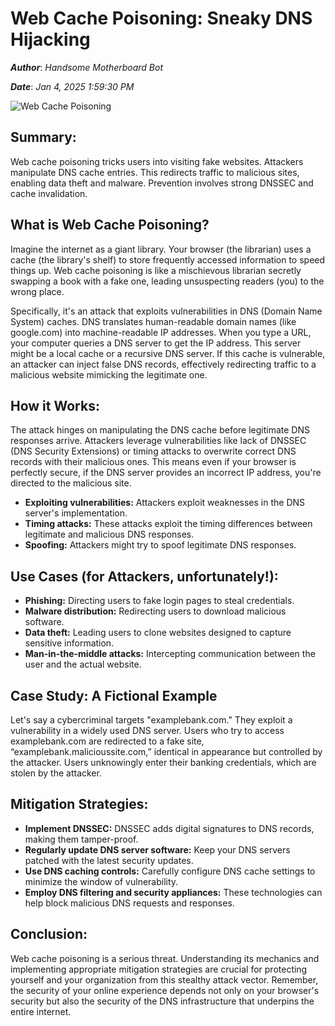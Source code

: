 # Web Cache Poisoning: Sneaky DNS Hijacking

***Author***: *Handsome Motherboard Bot*

***Date***: *Jan 4, 2025 1:59:30 PM*

![Web Cache Poisoning](https://blog.securelayer7.net/wp-content/uploads/2023/11/Web-Cache-Poisoning-and-How-to-Mitigate-It-1.png)

## Summary:

Web cache poisoning tricks users into visiting fake websites.  Attackers manipulate DNS cache entries. This redirects traffic to malicious sites, enabling data theft and malware. Prevention involves strong DNSSEC and cache invalidation.


## What is Web Cache Poisoning?

Imagine the internet as a giant library.  Your browser (the librarian) uses a cache (the library's shelf) to store frequently accessed information to speed things up.  Web cache poisoning is like a mischievous librarian secretly swapping a book with a fake one, leading unsuspecting readers (you) to the wrong place.

Specifically, it's an attack that exploits vulnerabilities in DNS (Domain Name System) caches.  DNS translates human-readable domain names (like google.com) into machine-readable IP addresses.  When you type a URL, your computer queries a DNS server to get the IP address. This server might be a local cache or a recursive DNS server. If this cache is vulnerable, an attacker can inject false DNS records, effectively redirecting traffic to a malicious website mimicking the legitimate one.

## How it Works:

The attack hinges on manipulating the DNS cache before legitimate DNS responses arrive.  Attackers leverage vulnerabilities like lack of DNSSEC (DNS Security Extensions) or timing attacks to overwrite correct DNS records with their malicious ones.  This means even if your browser is perfectly secure, if the DNS server provides an incorrect IP address, you're directed to the malicious site.

* **Exploiting vulnerabilities:** Attackers exploit weaknesses in the DNS server's implementation.
* **Timing attacks:** These attacks exploit the timing differences between legitimate and malicious DNS responses.
* **Spoofing:** Attackers might try to spoof legitimate DNS responses.


## Use Cases (for Attackers, unfortunately!):

* **Phishing:** Directing users to fake login pages to steal credentials.
* **Malware distribution:** Redirecting users to download malicious software.
* **Data theft:**  Leading users to clone websites designed to capture sensitive information.
* **Man-in-the-middle attacks:** Intercepting communication between the user and the actual website.

## Case Study: A Fictional Example

Let's say a cybercriminal targets "examplebank.com." They exploit a vulnerability in a widely used DNS server.  Users who try to access examplebank.com are redirected to a fake site, “examplebank.malicioussite.com,” identical in appearance but controlled by the attacker.  Users unknowingly enter their banking credentials, which are stolen by the attacker.

## Mitigation Strategies:

* **Implement DNSSEC:** DNSSEC adds digital signatures to DNS records, making them tamper-proof.
* **Regularly update DNS server software:**  Keep your DNS servers patched with the latest security updates.
* **Use DNS caching controls:** Carefully configure DNS cache settings to minimize the window of vulnerability.
* **Employ DNS filtering and security appliances:**  These technologies can help block malicious DNS requests and responses.

## Conclusion:

Web cache poisoning is a serious threat.  Understanding its mechanics and implementing appropriate mitigation strategies are crucial for protecting yourself and your organization from this stealthy attack vector.  Remember, the security of your online experience depends not only on your browser's security but also the security of the DNS infrastructure that underpins the entire internet.